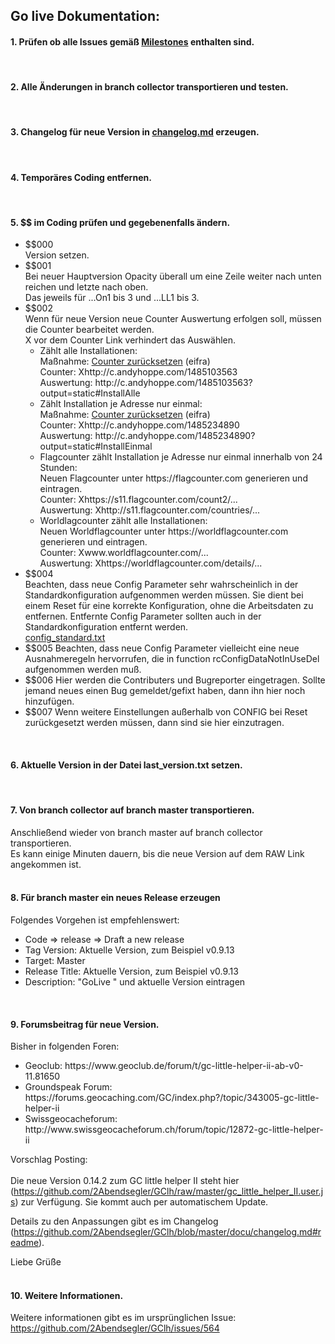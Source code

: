 ## <a id="de"></a>Go live Dokumentation:

####  <a id="1de"></a>1. Prüfen ob alle Issues gemäß <a href="https://github.com/2Abendsegler/GClh/milestones" title="Link to 'Milestones'">Milestones</a> enthalten sind.
<br>

####  <a id="2de"></a>2. Alle Änderungen in branch collector transportieren und testen.
<br>

####  <a id="3de"></a>3. Changelog für neue Version in <a href="../docu/changelog.md" title="Link to 'changelog.md'">changelog.md</a> erzeugen.
<br>

####  <a id="4de"></a>4. Temporäres Coding entfernen.
<br>

####  <a id="5de"></a>5. $$ im Coding prüfen und gegebenenfalls ändern.
<ul><li>$$000<br>
Version setzen.</li>
<li>$$001<br>
Bei neuer Hauptversion Opacity überall um eine Zeile weiter nach unten reichen und letzte nach oben.<br>
Das jeweils für ...On1 bis 3 und ...LL1 bis 3.</li>
<li>$$002<br>
Wenn für neue Version neue Counter Auswertung erfolgen soll, müssen die Counter bearbeitet werden.<br>
X vor dem Counter Link verhindert das Auswählen.<br>
<ul><li>Zählt alle Installationen:<br>
Maßnahme: <a href="http://www.andyhoppe.com/counter/counter-konfiguration.htm">Counter zurücksetzen</a> (eifra)<br>
Counter: Xhttp://c.andyhoppe.com/1485103563<br>
Auswertung: http://c.andyhoppe.com/1485103563?output=static#InstallAlle<br>
<li>Zählt Installation je Adresse nur einmal:<br>
Maßnahme: <a href="http://www.andyhoppe.com/counter/counter-konfiguration.htm">Counter zurücksetzen</a> (eifra)<br>
Counter: Xhttp://c.andyhoppe.com/1485234890<br>
Auswertung: http://c.andyhoppe.com/1485234890?output=static#InstallEinmal<br>
<li>Flagcounter zählt Installation je Adresse nur einmal innerhalb von 24 Stunden: <br>
Neuen Flagcounter unter https://flagcounter.com generieren und eintragen.<br>
Counter: Xhttps://s11.flagcounter.com/count2/...<br>
Auswertung: Xhttp://s11.flagcounter.com/countries/...<br>
<li>Worldlagcounter zählt alle Installationen:<br>
Neuen Worldflagcounter unter https://worldflagcounter.com generieren und eintragen.<br>
Counter: Xwww.worldflagcounter.com/...<br>
Auswertung: Xhttps://worldflagcounter.com/details/...</li></ul>
<li>$$004<br>
Beachten, dass neue Config Parameter sehr wahrscheinlich in der Standardkonfiguration aufgenommen werden müssen. Sie dient bei einem Reset für eine korrekte Konfiguration, ohne die Arbeitsdaten zu entfernen. Entfernte Config Parameter sollten auch in der Standardkonfiguration entfernt werden.<br>
<a href="../data/config_standard.txt" title="Link to 'config_standard.txt'">config_standard.txt</a></li>
<li>$$005 Beachten, dass neue Config Parameter vielleicht eine neue Ausnahmeregeln hervorrufen, die in function rcConfigDataNotInUseDel aufgenommen werden muß.</li>
<li>$$006 Hier werden die Contributers und Bugreporter eingetragen. Sollte jemand neues einen Bug gemeldet/gefixt haben, dann ihn hier noch hinzufügen.</li>
<li>$$007 Wenn weitere Einstellungen außerhalb von CONFIG bei Reset zurückgesetzt werden müssen, dann sind sie hier einzutragen.</li></ul>
<br>

####  <a id="6de"></a>6. Aktuelle Version in der Datei last_version.txt setzen.
<br>

####  <a id="7de"></a>7. Von branch collector auf branch master transportieren.
Anschließend wieder von branch master auf branch collector transportieren.<br>
Es kann einige Minuten dauern, bis die neue Version auf dem RAW Link angekommen ist.<br>
<br>

####  <a id="8de"></a>8. Für branch master ein neues Release erzeugen
Folgendes Vorgehen ist empfehlenswert:
<ul>
	<li>Code => release => Draft a new release</li>
	<li>Tag Version: Aktuelle Version, zum Beispiel v0.9.13</li>
	<li>Target: Master</li>
	<li>Release Title: Aktuelle Version, zum Beispiel v0.9.13</li>
	<li>Description: "GoLive " und aktuelle Version eintragen</li>
</ul>
<br>

####  <a id="9de"></a>9. Forumsbeitrag für neue Version.
Bisher in folgenden Foren:
<ul><li>Geoclub: https://www.geoclub.de/forum/t/gc-little-helper-ii-ab-v0-11.81650</li>
<li>Groundspeak Forum: https://forums.geocaching.com/GC/index.php?/topic/343005-gc-little-helper-ii</li>
<li>Swissgeocacheforum: http://www.swissgeocacheforum.ch/forum/topic/12872-gc-little-helper-ii</li></ul>

Vorschlag Posting:<br>
<br>
Die neue Version 0.14.2 zum GC little helper II steht hier (https://github.com/2Abendsegler/GClh/raw/master/gc_little_helper_II.user.js) zur Verfügung. Sie kommt auch per automatischem Update. 

Details zu den Anpassungen gibt es im Changelog (https://github.com/2Abendsegler/GClh/blob/master/docu/changelog.md#readme).

Liebe Grüße<br>
<br>

####  <a id="10de"></a>10. Weitere Informationen.
Weitere informationen gibt es im ursprünglichen Issue: https://github.com/2Abendsegler/GClh/issues/564
